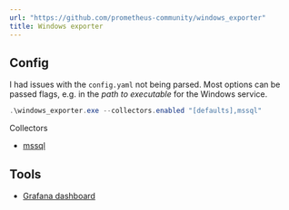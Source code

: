 ```yaml
---
url: "https://github.com/prometheus-community/windows_exporter"
title: Windows exporter
---
```

## Config

I had issues with the `config.yaml` not being parsed. Most options can be passed flags, e.g. in the *path to executable* for the Windows service.

```powershell
.\windows_exporter.exe --collectors.enabled "[defaults],mssql"
```

Collectors

- [mssql](https://github.com/prometheus-community/windows_exporter/blob/master/docs/collector.mssql.md)

## Tools

- [Grafana dashboard](https://grafana.com/grafana/dashboards/20763-windows-exporter-dashboard-2024/)